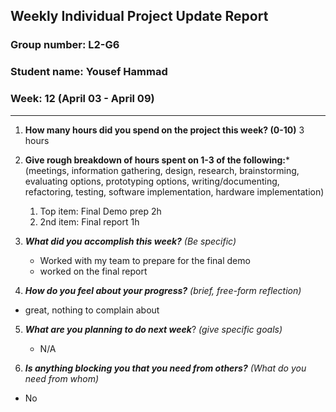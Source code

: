 ## Weekly Individual Project Update Report
### Group number: L2-G6
### Student name: Yousef Hammad
### Week: 12 (April 03 - April 09)
___
1. **How many hours did you spend on the project this week? (0-10)**
   3 hours

2. **Give rough breakdown of hours spent on 1-3 of the following:***
   (meetings, information gathering, design, research, brainstorming, evaluating options, prototyping options, writing/documenting, refactoring, testing, software implementation, hardware implementation)
   1. Top item: Final Demo prep 2h
   3. 2nd item: Final report 1h
   
3. ***What did you accomplish this week?*** _(Be specific)_
    - Worked with my team to prepare for the final demo
    - worked on the final report

5. ***How do you feel about your progress?*** _(brief, free-form reflection)_
  - great, nothing to complain about
  
    
5. ***What are you planning to do next week***? _(give specific goals)_
   - N/A
    
7. ***Is anything blocking you that you need from others?*** _(What do you need from whom)_
  - No
